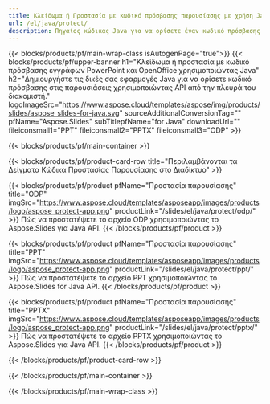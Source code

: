```yaml
---
title: Κλείδωμα ή Προστασία με κωδικό πρόσβασης παρουσίασης με χρήση Java
url: /el/java/protect/
description: Πηγαίος κώδικας Java για να ορίσετε έναν κωδικό πρόσβασης για να κλειδώσετε την παρουσίαση
---
```


{{< blocks/products/pf/main-wrap-class isAutogenPage="true">}}
{{< blocks/products/pf/upper-banner h1="Κλείδωμα ή προστασία με κωδικό πρόσβασης εγγράφων PowerPoint και OpenOffice χρησιμοποιώντας Java" h2="Δημιουργήστε τις δικές σας εφαρμογές Java για να ορίσετε κωδικό πρόσβασης στις παρουσιάσεις χρησιμοποιώντας API από την πλευρά του διακομιστή." logoImageSrc="https://www.aspose.cloud/templates/aspose/img/products/slides/aspose_slides-for-java.svg" sourceAdditionalConversionTag="" pfName="Aspose.Slides" subTitlepfName="for Java" downloadUrl="" fileiconsmall1="PPT" fileiconsmall2="PPTX" fileiconsmall3="ODP" >}}

{{< blocks/products/pf/main-container >}}

{{< blocks/products/pf/product-card-row title="Περιλαμβάνονται τα Δείγματα Κώδικα Προστασίας Παρουσίασης στο Διαδίκτυο" >}}

{{< blocks/products/pf/product pfName="Προστασία παρουσίασης" title="ODP" imgSrc="https://www.aspose.cloud/templates/asposeapp/images/products/logo/aspose_protect-app.png" productLink="/slides/el/java/protect/odp/" >}}
Πώς να προστατέψετε το αρχείο ODP χρησιμοποιώντας το Aspose.Slides για Java API.
{{< /blocks/products/pf/product >}}

{{< blocks/products/pf/product pfName="Προστασία παρουσίασης" title="PPT" imgSrc="https://www.aspose.cloud/templates/asposeapp/images/products/logo/aspose_protect-app.png" productLink="/slides/el/java/protect/ppt/" >}}
Πώς να προστατέψετε το αρχείο PPT χρησιμοποιώντας το Aspose.Slides for Java API.
{{< /blocks/products/pf/product >}}

{{< blocks/products/pf/product pfName="Προστασία παρουσίασης" title="PPTX" imgSrc="https://www.aspose.cloud/templates/asposeapp/images/products/logo/aspose_protect-app.png" productLink="/slides/el/java/protect/pptx/" >}}
Πώς να προστατέψετε το αρχείο PPTX χρησιμοποιώντας το Aspose.Slides για Java API.
{{< /blocks/products/pf/product >}}



{{< /blocks/products/pf/product-card-row >}}

{{< /blocks/products/pf/main-container >}}
    
{{< /blocks/products/pf/main-wrap-class >}}